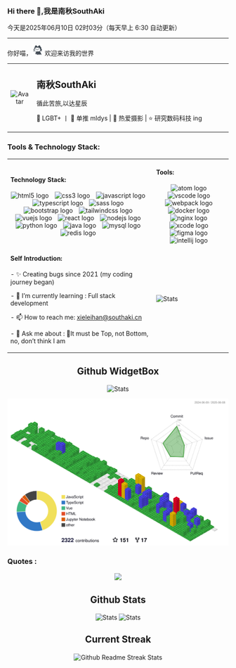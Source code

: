 <h3>Hi there 👋,我是南秋SouthAki</h3>
<p>今天是2025年06月10日 02时03分（每天早上 6:30 自动更新）</p>
<hr  />
<p>你好喵，<img src="/src/images/mona-loading-default.gif" width="25" alt="手势"> 欢迎来访我的世界</p>
<table style="width:100%; table-layout:fixed;">
  <tr>
    <td width="160" align="center">
      <img width="150" src="https://avatars.githubusercontent.com/u/57227318?v=4" alt="Avatar">
    </td>
    <td style="padding-left: 10px; width:100%;">
      <h2>南秋SouthAki</h2>
      <p>循此苦旅,以达星辰</p>
      <p>🌈 LGBT+ 丨 💖 单推 mldys | 🎉 热爱摄影 | ⭐ 研究数码科技 ing</p>
    </td>
  </tr>
</table>
<table>
  <h3 align="left">Tools & Technology Stack:</h3>
  <tr>
    <td>
      <h4 align="left">Technology Stack:</h4>
      <div align="center">
        <img src="https://fastly.jsdelivr.net/gh/devicons/devicon/icons/html5/html5-original.svg" height="45" alt="html5 logo"  />
        <img width="6"  />
        <img src="https://fastly.jsdelivr.net/gh/devicons/devicon/icons/css3/css3-original.svg" height="45" alt="css3 logo"  />
        <img width="6"  />
        <img src="https://fastly.jsdelivr.net/gh/devicons/devicon/icons/javascript/javascript-original.svg" height="45" alt="javascript logo"  />
        <img width="6"  />
        <img src="https://fastly.jsdelivr.net/gh/devicons/devicon/icons/typescript/typescript-original.svg" height="45" alt="typescript logo"  />
        <img width="6"  />
        <img src="https://fastly.jsdelivr.net/gh/devicons/devicon/icons/sass/sass-original.svg" height="45" alt="sass logo"  />
        <img width="6"  />
        <img src="https://fastly.jsdelivr.net/gh/devicons/devicon/icons/bootstrap/bootstrap-original.svg" height="45" alt="bootstrap logo"  />
        <img width="6"  />
        <img src="https://fastly.jsdelivr.net/gh/devicons/devicon/icons/tailwindcss/tailwindcss-original.svg" height="45" alt="tailwindcss logo"  />
        <img width="6"  />
        <img src="https://fastly.jsdelivr.net/gh/devicons/devicon/icons/vuejs/vuejs-original.svg" height="45" alt="vuejs logo"  />
        <img width="6"  />
        <img src="https://fastly.jsdelivr.net/gh/devicons/devicon/icons/react/react-original.svg" height="45" alt="react logo"  />
        <img width="6"  />
        <img src="https://fastly.jsdelivr.net/gh/devicons/devicon/icons/nodejs/nodejs-original.svg" height="45" alt="nodejs logo"  />
        <img width="6"  />
        <img src="https://fastly.jsdelivr.net/gh/devicons/devicon/icons/python/python-original.svg" height="45" alt="python logo"  />
        <img width="6"  />
        <img src="https://fastly.jsdelivr.net/gh/devicons/devicon/icons/java/java-original.svg" height="45" alt="java logo"  />
        <img width="6"  />
        <img src="https://fastly.jsdelivr.net/gh/devicons/devicon/icons/mysql/mysql-original.svg" height="45" alt="mysql logo"  />
        <img width="6"  />
        <img src="https://fastly.jsdelivr.net/gh/devicons/devicon/icons/redis/redis-original.svg" height="45" alt="redis logo"  />
        <img width="6"  />
      </div>
    </td>
    <td>
      <h4 align="left">Tools:</h4>
      <div align="center">
        <img src="https://fastly.jsdelivr.net/gh/devicons/devicon/icons/atom/atom-original.svg" height="45" alt="atom logo"  />
        <img width="6"  />
        <img src="https://fastly.jsdelivr.net/gh/devicons/devicon/icons/vscode/vscode-original.svg" height="45" alt="vscode logo"  />
        <img width="6"  />
        <img src="https://fastly.jsdelivr.net/gh/devicons/devicon/icons/webpack/webpack-original.svg" height="45" alt="webpack logo"  />
        <img width="6"  />
        <img src="https://fastly.jsdelivr.net/gh/devicons/devicon/icons/docker/docker-original.svg" height="45" alt="docker logo"  />
        <img width="6"  />
        <img src="https://fastly.jsdelivr.net/gh/devicons/devicon/icons/nginx/nginx-original.svg" height="45" alt="nginx logo"  />
        <img width="6"  />
        <img src="https://fastly.jsdelivr.net/gh/devicons/devicon/icons/xcode/xcode-original.svg" height="45" alt="xcode logo"  />
        <img width="6"  />
        <img src="https://fastly.jsdelivr.net/gh/devicons/devicon/icons/figma/figma-original.svg" height="45" alt="figma logo"  />
        <img width="6"  />
        <img src="https://fastly.jsdelivr.net/gh/devicons/devicon/icons/intellij/intellij-original.svg" height="45" alt="intellij logo"  />
        <img width="6"  />
      </div>
    </td>
  </tr>
  <tr>
    <td>
      <h4 align="left">Self Introduction:</h4>
      <div align="center">
        <p align="left">- ✨ Creating bugs since 2021 (my coding journey began)</p>
        <p align="left">- 🌱 I’m currently learning : Full stack development</p>
        <p align="left">- 📫 How to reach me: <a href="https://mail.google.com">xieleihan@southaki.cn</a></p>
        <p align="left">- 💬 Ask me about : 🌈It must be Top, not Bottom, no, don’t think I am</p>
      </div>
    </td>
    <td>
      <img src="https://github-contribution-stats.vercel.app/api/?username=xieleihan" align="center"alt="Stats"  />
    </td>
  </tr>
</table>
<!-- Github WidgetBox -->
<p align="center">
  <h2 align="center">
  Github WidgetBox</h2>
</p>
<p align="center">
  <img src="https://github-widgetbox.vercel.app/api/profile?username=xieleihan&data=followers,repositories,stars,commits"align="center" alt="Stats"  />
</p>
<!-- Profile-3D-Contrib -->
<img src="./profile-3d-contrib/profile-gitblock.svg"  alt="Github Commit Profile-3D-Contrib"  />
<br  />
<!-- Quotes 名人名言 -->
<h3 align="left">Quotes :</h3>
<div align="center">
<div><img src="https://quotes-github-readme.vercel.app/api?type=horizontal&theme=dark" /><br /></div>
</div>
<!-- Github Stats -->
<p align="center">
  <h2 align="center">
  Github Stats</h2>
</p>
<p align="center">
  <img src="https://github-readme-stats.vercel.app/api?username=xieleihan&count_private=true&show_icons=true&line_height=46"align="center" alt="Stats"  />
  <img src="https://github-contribution-stats.vercel.app/api/?username=xieleihan" align="center" alt="Stats"  />
</p>
<!-- Current Streak -->
<p align="center">
  <h2 align="center">
  Current Streak</h2>
</p>
<p align="center">
  <img src="https://streak-stats.demolab.com/?user=xieleihan" align="center"alt="Github Readme Streak Stats"  />
</p>